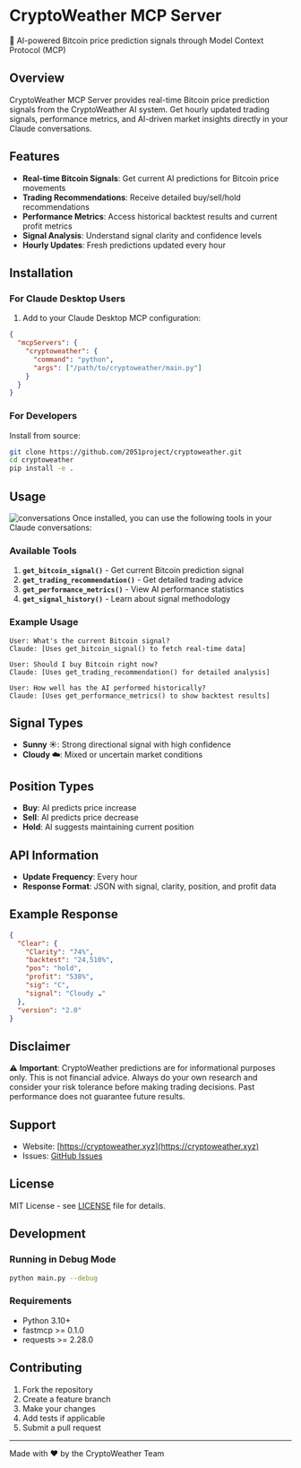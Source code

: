 # CryptoWeather MCP Server

🔮 AI-powered Bitcoin price prediction signals through Model Context Protocol (MCP)

## Overview

CryptoWeather MCP Server provides real-time Bitcoin price prediction signals from the CryptoWeather AI system. Get hourly updated trading signals, performance metrics, and AI-driven market insights directly in your Claude conversations.

## Features

- **Real-time Bitcoin Signals**: Get current AI predictions for Bitcoin price movements
- **Trading Recommendations**: Receive detailed buy/sell/hold recommendations
- **Performance Metrics**: Access historical backtest results and current profit metrics
- **Signal Analysis**: Understand signal clarity and confidence levels
- **Hourly Updates**: Fresh predictions updated every hour

## Installation

### For Claude Desktop Users

1. Add to your Claude Desktop MCP configuration:

```json
{
  "mcpServers": {
    "cryptoweather": {
      "command": "python",
      "args": ["/path/to/cryptoweather/main.py"]
    }
  }
}
```

### For Developers

Install from source:

```bash
git clone https://github.com/2051project/cryptoweather.git
cd cryptoweather
pip install -e .
```

## Usage

![conversations](img/cryptoweatherMCP_chat.gif)
Once installed, you can use the following tools in your Claude conversations:

### Available Tools

1. **`get_bitcoin_signal()`** - Get current Bitcoin prediction signal
2. **`get_trading_recommendation()`** - Get detailed trading advice
3. **`get_performance_metrics()`** - View AI performance statistics
4. **`get_signal_history()`** - Learn about signal methodology

### Example Usage

```
User: What's the current Bitcoin signal?
Claude: [Uses get_bitcoin_signal() to fetch real-time data]

User: Should I buy Bitcoin right now?
Claude: [Uses get_trading_recommendation() for detailed analysis]

User: How well has the AI performed historically?
Claude: [Uses get_performance_metrics() to show backtest results]
```

## Signal Types

- **Sunny ☀️**: Strong directional signal with high confidence
- **Cloudy ☁️**: Mixed or uncertain market conditions

## Position Types

- **Buy**: AI predicts price increase
- **Sell**: AI predicts price decrease  
- **Hold**: AI suggests maintaining current position

## API Information

- **Update Frequency**: Every hour
- **Response Format**: JSON with signal, clarity, position, and profit data

## Example Response

```json
{
  "Clear": {
    "Clarity": "74%",
    "backtest": "24,510%",
    "pos": "hold",
    "profit": "538%",
    "sig": "C",
    "signal": "Cloudy ☁️"
  },
  "version": "2.0"
}
```

## Disclaimer

⚠️ **Important**: CryptoWeather predictions are for informational purposes only. This is not financial advice. Always do your own research and consider your risk tolerance before making trading decisions. Past performance does not guarantee future results.

## Support

- Website: [https://cryptoweather.xyz](https://cryptoweather.xyz)
- Issues: [GitHub Issues](https://github.com/2051project/cryptoweather/issues)

## License

MIT License - see [LICENSE](LICENSE) file for details.

## Development

### Running in Debug Mode

```bash
python main.py --debug
```

### Requirements

- Python 3.10+
- fastmcp >= 0.1.0
- requests >= 2.28.0

## Contributing

1. Fork the repository
2. Create a feature branch
3. Make your changes
4. Add tests if applicable
5. Submit a pull request

---

Made with ❤️ by the CryptoWeather Team